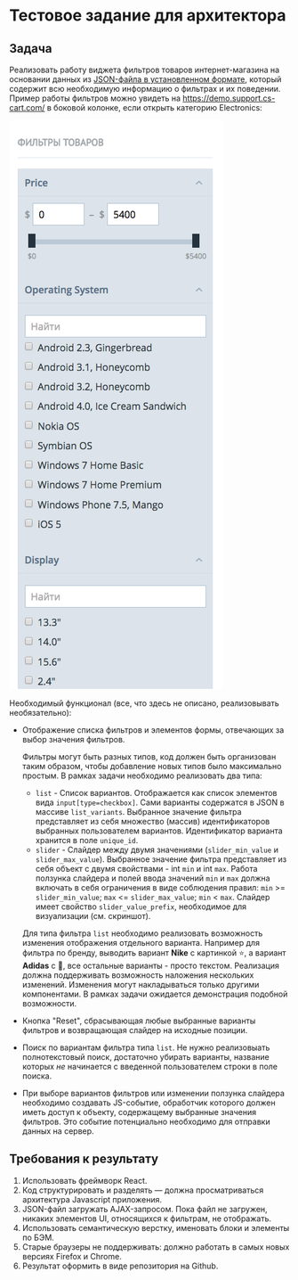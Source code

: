 # Тестовое задание для архитектора

## Задача

Реализовать работу виджета фильтров товаров интернет-магазина на основании данных из [JSON-файла в установленном формате](./files/filters.json), который содержит всю необходимую информацию о фильтрах и их поведении.
Пример работы фильтров можно увидеть на https://demo.support.cs-cart.com/ в боковой колонке, если открыть категорию Electronics:

![Фильтры товаров](./files/images/filters.png)

Необходимый функционал (все, что здесь не описано, реализовывать необязательно):
* Отображение списка фильтров и элементов формы, отвечающих за выбор значения фильтров.

    Фильтры могут быть разных типов, код должен быть организован таким образом, чтобы добавление новых типов было максимально простым. В рамках задачи необходимо реализовать два типа:
    * `list` - Список вариантов. Отображается как список элементов вида `input[type=checkbox]`. Сами варианты содержатся в JSON в массиве `list_variants`. Выбранное значение фильтра представляет из себя множество (массив) идентификаторов выбранных пользователем вариантов. Идентификатор варианта хранится в поле `unique_id`.
    * `slider` - Слайдер между двумя значениями (`slider_min_value` и `slider_max_value`). Выбранное значение фильтра представляет из себя объект с двумя свойствами - int `min` и int `max`. Работа ползунка слайдера и полей ввода значений `min` и `max` должна включать в себя ограничения в виде соблюдения правил: `min` >= `slider_min_value`; `max` <= `slider_max_value`; `min` < `max`. Слайдер имеет свойство `slider_value_prefix`, необходимое для визуализации (см. скриншот).

    Для типа фильтра `list` необходимо реализовать возможность изменения отображения отдельного варианта. Например для фильтра по бренду, выводить вариант **Nike** с картинкой ⭐, а вариант **Adidas** с 👟, все остальные варианты - просто текстом. Реализация должна поддерживать возможность наложения нескольких изменений. Изменения могут накладываться только другими компонентами. В рамках задачи ожидается демонстрация подобной возможности.

* Кнопка "Reset", сбрасывающая любые выбранные варианты фильтров и возвращающая слайдер на исходные позиции.
* Поиск по вариантам фильтра типа `list`. Не нужно реализовыать полнотекстовый поиск, достаточно убирать варианты, название которых *не* начинается с введенной пользователем строки в поле поиска.
* При выборе вариантов фильтров или изменении ползунка слайдера необходимо создавать JS-событие, обработчик которого должен иметь доступ к объекту, содержащему выбранные значения фильтров. Это событие потенциально необходимо для отправки данных на сервер.

## Требования к результату

1. Использовать фреймворк React.
2. Код структурировать и разделять — должна просматриваться архитектура Javascript приложения.
3. JSON-файл загружать AJAX-запросом. Пока файл не загружен, никаких элементов UI, относящихся к фильтрам, не отображать.
4. Использовать семантическую верстку, именовать блоки и элементы по БЭМ.
5. Старые браузеры не поддерживать: должно работать в самых новых версиях Firefox и Chrome.
6. Результат оформить в виде репозитория на Github.
